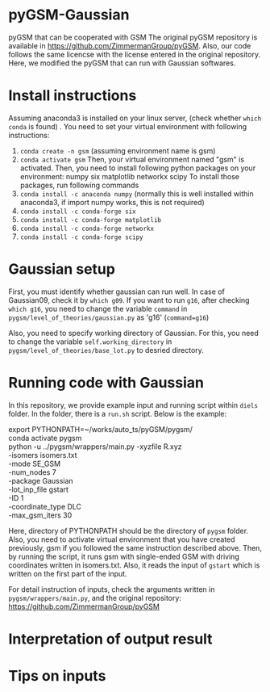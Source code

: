 # pyGSM-Gaussian
pyGSM that can be cooperated with GSM  The original pyGSM repository is available in https://github.com/ZimmermanGroup/pyGSM. 
Also, our code follows the same licencse with the license entered in the original repository. Here, we modified the pyGSM that can run with Gaussian softwares.

# Install instructions
Assuming anaconda3 is installed on your linux server, (check whether `which conda` is found) .
You need to set your virtual environment with following instructions:
1. `conda create -n gsm` (assuming environment name is gsm)
2. `conda activate gsm`
Then, your virtual environment named "gsm" is activated. Then, you need to install following python packages on your environment:
numpy
six
matplotlib
networkx
scipy
To install those packages, run following commands
1. `conda install -c anaconda numpy` (normally this is well installed within anaconda3, if import numpy works, this is not required)
2. `conda install -c conda-forge six`
3. `conda install -c conda-forge matplotlib`
4. `conda install -c conda-forge networkx`
5. `conda install -c conda-forge scipy`

# Gaussian setup
First, you must identify whether gaussian can run well. In case of Gaussian09, check it by `which g09`. If you want to run `g16`, after checking `which g16`, you need to change the variable `command` in `pygsm/level_of_theories/gaussian.py` as 'g16' (`command=g16`)

Also, you need to specify working directory of Gaussian. For this, you need to change the variable `self.working_directory` in `pygsm/level_of_theories/base_lot.py` to desried directory.

# Running code with Gaussian
In this repository, we provide example input and running script within `diels` folder. In the folder, there is a `run.sh` script. Below is the example:

export PYTHONPATH=~/works/auto_ts/pyGSM/pygsm/ \
conda activate pygsm \
python -u ../pygsm/wrappers/main.py  -xyzfile R.xyz  \
    -isomers isomers.txt \
    -mode SE_GSM \
    -num_nodes 7 \
    -package Gaussian \
    -lot_inp_file gstart \
    -ID 1 \
    -coordinate_type DLC \
    -max_gsm_iters 30

Here, directory of PYTHONPATH should be the directory of `pygsm` folder. Also, you need to activate virtual environment that you have created previously, gsm if you followed the same instruction described above. 
Then, by running the script, it runs gsm with single-ended GSM with driving coordinates written in isomers.txt. Also, it reads the input of `gstart` which is written on the first part of the input.

For detail instruction of inputs, check the arguments written in `pygsm/wrappers/main.py`, and the original repository: https://github.com/ZimmermanGroup/pyGSM

# Interpretation of output result

# Tips on inputs
